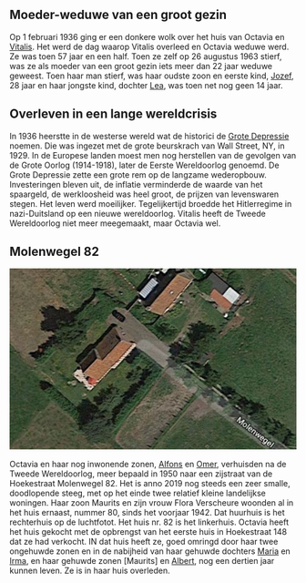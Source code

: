## Moeder-weduwe van een groot gezin

Op 1 februari 1936 ging er een donkere wolk over het huis van Octavia en [Vitalis](1879-vitalis-de-bleeckere). Het werd de dag waarop Vitalis overleed en Octavia weduwe werd. Ze was toen 57 jaar en een half. Toen ze zelf op 26 augustus 1963 stierf, was ze als moeder van een groot gezin iets meer dan 22 jaar weduwe geweest. Toen haar man stierf, was haar oudste zoon en eerste kind, [Jozef](1907-jozef-de-bleeckere), 28 jaar en haar jongste kind, dochter [Lea](1922-lea-de-bleeckere), was toen net nog geen 14 jaar. 

## Overleven in een lange wereldcrisis

In 1936 heerstte in de westerse wereld wat de historici de [Grote Depressie](https://nl.wikipedia.org/wiki/Crisis_van_de_jaren_30) noemen. Die was ingezet met de grote beurskrach van Wall Street, NY, in 1929. In de Europese landen moest men nog herstellen van de gevolgen van de Grote Oorlog (1914-1918), later de Eerste Wereldoorlog genoemd. De Grote Depressie zette een grote rem op de langzame wederopbouw. Investeringen bleven uit, de inflatie verminderde de waarde van het spaargeld, de werkloosheid was heel groot, de prijzen van levenswaren stegen. Het leven werd moeilijker. Tegelijkertijd broedde het Hitlerregime in nazi-Duitsland op een nieuwe wereldoorlog. Vitalis heeft de Tweede Wereldoorlog niet meer meegemaakt, maar Octavia wel.  


## Molenwegel 82

![mlw](mlw.jpg)

Octavia en haar nog inwonende zonen, [Alfons]() en [Omer](), verhuisden na de Tweede Wereldoorlog, meer bepaald in 1950 naar een zijstraat van de Hoekestraat Molenwegel 82. Het is anno 2019 nog steeds een zeer smalle, doodlopende steeg, met op het einde twee relatief kleine landelijkse woningen. Haar zoon Maurits en zijn vrouw Flora Verscheure woonden al in het huis ernaast, nummer 80, sinds het voorjaar 1942. Dat huurhuis is het rechterhuis op de luchtfotot. Het huis nr. 82 is het linkerhuis. Octavia heeft het huis gekocht met de opbrengst van het eerste huis in Hoekestraat 148 dat ze had verkocht. IN dat huis heeft ze, goed omringd door haar twee ongehuwde zonen en in de nabijheid van haar gehuwde dochters [Maria]() en [Irma](), en haar gehuwde zonen [Maurits] en [Albert](), nog een dertien jaar kunnen leven. Ze is in haar huis overleden.




## 